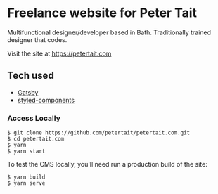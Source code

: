 # Freelance website for Peter Tait

Multifunctional designer/developer based in Bath. Traditionally trained designer that codes.

Visit the site at https://petertait.com

## Tech used

- [Gatsby](https://www.gatsbyjs.org/docs/)
- [styled-components](https://www.styled-components.com/)

### Access Locally

```
$ git clone https://github.com/petertait/petertait.com.git
$ cd petertait.com
$ yarn
$ yarn start
```

To test the CMS locally, you'll need run a production build of the site:

```
$ yarn build
$ yarn serve
```

